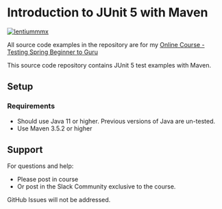 # Introduction to JUnit 5 with Maven

[![lentiummmx](https://circleci.com/gh/lentiummmx/testing-java-junit5.svg?style=shield)](https://app.circleci.com/pipelines/github/lentiummmx/testing-java-junit5)

All source code examples in the repository are for my [Online Course - Testing Spring Beginner to Guru](https://www.udemy.com/testing-spring-boot-beginner-to-guru/?couponCode=GITHUB_REPO)

This source code repository contains JUnit 5 test examples with Maven.

## Setup
### Requirements
* Should use Java 11 or higher. Previous versions of Java are un-tested.
* Use Maven 3.5.2 or higher

## Support
For questions and help:
* Please post in course
* Or post in the Slack Community exclusive to the course.

GitHub Issues will not be addressed.
